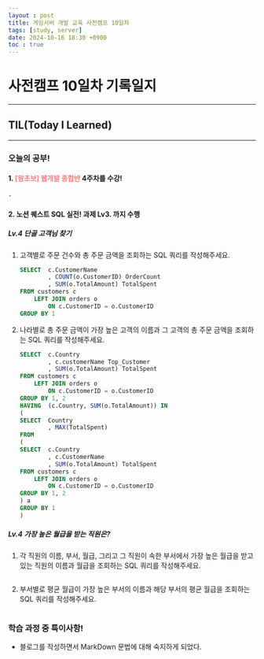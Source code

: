 ```yaml
---
layout : post
title: 게임서버 개발 교육 사전캠프 10일차
tags: [study, server]
date: 2024-10-16 18:30 +0900
toc : true
---
```

# 사전캠프 10일차 기록일지

---

## TIL(Today I Learned)

---

### 오늘의 공부!

#### 1. <span style="color : #F08080">**[왕초보] 웹개발 종합반**</span> 4주차를 수강!

    -

#### 2. **노션 퀘스트 SQL 실전! 과제** Lv3. 까지 수행

##### Lv.4 단골 고객님 찾기

1. 고객별로 주문 건수와 총 주문 금액을 조회하는 SQL 쿼리를 작성해주세요.

    ```sql
    SELECT	c.CustomerName 
            , COUNT(o.CustomerID) OrderCount
            , SUM(o.TotalAmount) TotalSpent
    FROM customers c 
        LEFT JOIN orders o 
            ON c.CustomerID = o.CustomerID
    GROUP BY 1
    ```  

2. 나라별로 총 주문 금액이 가장 높은 고객의 이름과 그 고객의 총 주문 금액을 조회하는 SQL 쿼리를 작성해주세요.

    ```sql
    SELECT	c.Country 
            , c.customerName Top_Customer
            , SUM(o.TotalAmount) TotalSpent
    FROM customers c 
        LEFT JOIN orders o 
            ON c.CustomerID = o.CustomerID
    GROUP BY 1, 2
    HAVING 	(c.Country, SUM(o.TotalAmount)) IN
    (
    SELECT 	Country 
            , MAX(TotalSpent)
    FROM
    (
    SELECT	c.Country
            , c.CustomerName
            , SUM(o.TotalAmount) TotalSpent
    FROM customers c 
        LEFT JOIN orders o 
            ON c.CustomerID = o.CustomerID
    GROUP BY 1, 2
    ) a
    GROUP BY 1
    )
    ```

##### Lv.4 가장 높은 월급을 받는 직원은?

1. 각 직원의 이름, 부서, 월급, 그리고 그 직원이 속한 부서에서 가장 높은 월급을 받고 있는 직원의 이름과 월급을 조회하는 SQL 쿼리를 작성해주세요. 

    ```sql
    ```
2. 부서별로 평균 월급이 가장 높은 부서의 이름과 해당 부서의 평균 월급을 조회하는 SQL 쿼리를 작성해주세요.

    ```sql
    ```

### 학습 과정 중 특이사항!

- 블로그를 작성하면서 MarkDown 문법에 대해 숙지하게 되었다.